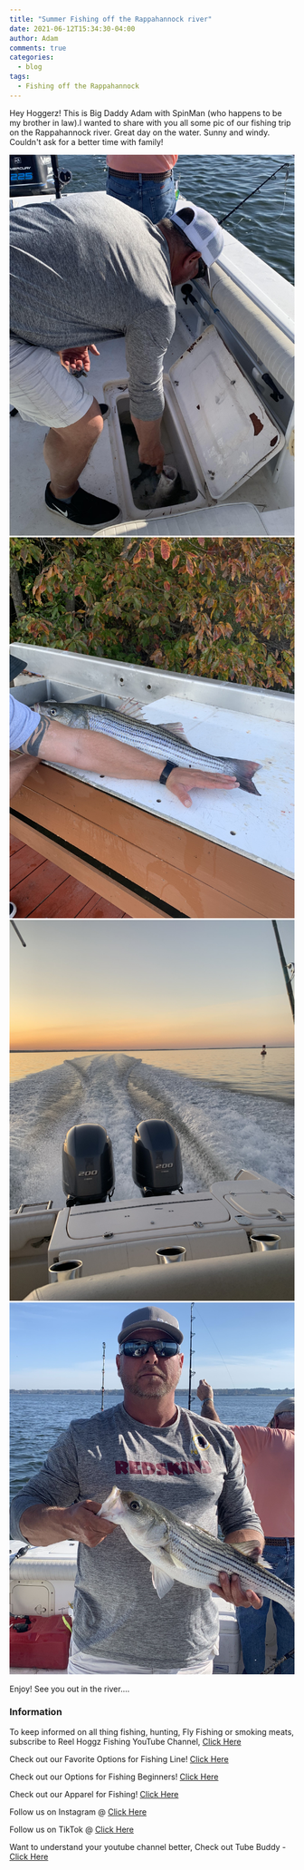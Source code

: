 ```yaml
---
title: "Summer Fishing off the Rappahannock river"
date: 2021-06-12T15:34:30-04:00
author: Adam
comments: true
categories:
  - blog
tags:
  - Fishing off the Rappahannock  
---
```


Hey Hoggerz! This is Big Daddy Adam with SpinMan (who happens to be my brother in law).I wanted to share with you all some pic of our fishing trip on the Rappahannock river. Great day on the water. Sunny and windy. Couldn't ask for a better time with family!

![Fred and Adam](/assets/images/IMG_0775.jpg)<br/>
![Guys](/assets/images/IMG_0777.jpg)<br/>
![Fred](/assets/images/IMG_0780.jpg)<br/>
![Fred](/assets/images/Fullsizerender_2.jpg)<br/>

Enjoy! See you out in the river.... 

### Information
<div class="col-md-4">

<div class="sticky-top sticky-top-80">
<p>To keep informed on all thing fishing, hunting, Fly Fishing or smoking meats, subscribe to Reel Hoggz Fishing YouTube Channel, <a target="_blank" href="ttps://www.youtube.com/embed/kqFTDsK3Ymw">Click Here  <i class="fab fa-youtube"></i></a></p>

<p>Check out our Favorite Options for Fishing Line!
<a target="_blank" href="https://kit.co/jrspinella/fishing-line-kit">Click Here  <i class="fab fa-browser"></i></a></p>

<p>Check out our Options for Fishing Beginners!
<a target="_blank" href="https://kit.co/jrspinella/fishing-rod-kit">Click Here  <i class="fab fa-browser">
</i></a></p>

<p>Check out our Apparel for Fishing!
<a target="_blank" href="https://kit.co/reelhoggzfishing/fishing-apparel">Click Here  <i class="fab fa-browser">
</i></a></p>

<p>Follow us on Instagram @ <a target="_blank" href="https://www.instagram.com/reelhoggzfishing/">Click Here  <i class="fab fa-instagram"></i></a></p>

<p>Follow us on TikTok @ <a target="_blank" href="https://www.tiktok.com/@reelhoggzfishing?lang=en">Click Here  <i class="fab fa-tiktok"></i></a></p>

<p>Want to understand your youtube channel better, Check out Tube Buddy - <a target="_blank" href="https://www.tubebuddy.com/reelhoggzfishing](https://www.tubebuddy.com/reelhoggzfishing">Click Here  <i class="fab fa-browser"></i></a></p>

</div>
</div>